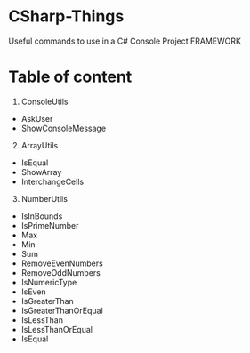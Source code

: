 # CSharp-Things
Useful commands to use in a C# Console Project FRAMEWORK

# Table of content
1. ConsoleUtils
- AskUser
- ShowConsoleMessage

2. ArrayUtils
- IsEqual
- ShowArray
- InterchangeCells

3. NumberUtils
- IsInBounds
- IsPrimeNumber
- Max
- Min
- Sum
- RemoveEvenNumbers
- RemoveOddNumbers
- IsNumericType
- IsEven
- IsGreaterThan
- IsGreaterThanOrEqual
- IsLessThan
- IsLessThanOrEqual
- IsEqual
